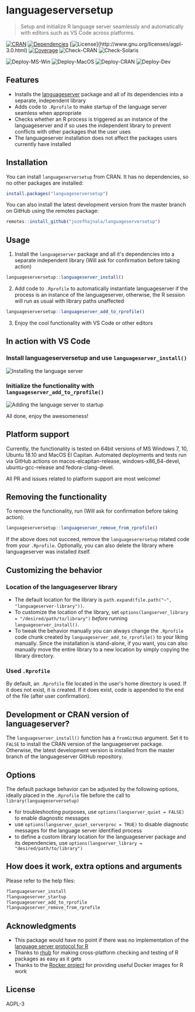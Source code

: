 # languageserversetup

> Setup and initialize R language server seamlessly and automatically with editors such as VS Code across platforms.

[![CRAN](http://www.r-pkg.org/badges/version/languageserversetup)](https://cran.r-project.org/package=languageserversetup)
[![Dependencies](https://tinyverse.netlify.com/badge/languageserversetup)](https://cran.r-project.org/package=languageserversetup)
[![License](https://img.shields.io/badge/license-AGPL%20(3.0)-success.svg?style=flat&labelColor=rgb(40,45,51))](http://www.gnu.org/licenses/agpl-3.0.html)
[![Coverage](https://img.shields.io/codecov/c/github/jozefhajnala/languageserversetup/master.svg)](https://codecov.io/github/jozefhajnala/languageserversetup?branch=master)
![Check-CRAN](https://github.com/jozefhajnala/languageserversetup/workflows/check_cran/badge.svg)
![Check-Solaris](https://github.com/jozefhajnala/languageserversetup/workflows/check_solaris/badge.svg)

![Deploy-MS-Win](https://github.com/jozefhajnala/languageserversetup/workflows/deploy_win/badge.svg)
![Deploy-MacOS](https://github.com/jozefhajnala/languageserversetup/workflows/deploy_macos/badge.svg)
![Deploy-CRAN](https://github.com/jozefhajnala/languageserversetup/workflows/deploy_debian_cran/badge.svg)
![Deploy-Dev](https://github.com/jozefhajnala/languageserversetup/workflows/deploy_debian_dev/badge.svg)


## Features

* Installs the [languageserver](https://github.com/REditorSupport/languageserver) package and all of its dependencies into a separate, independent library
* Adds code to `.Rprofile` to make startup of the language server seamless when appropriate
* Checks whether an R process is triggered as an instance of the languageserver and if so uses the independent library to prevent conflicts with other packages that the user uses
* The languageserver installation does not affect the packages users currently have installed


## Installation


You can install `languageserversetup` from CRAN. It has no dependencies, so no other packages are installed:

```r
install.packages("languageserversetup")
```

You can also install the latest development version from the master branch on GitHub using the remotes package:

```r
remotes::install_github("jozefhajnala/languageserversetup")
```


## Usage

1. Install the `languageserver` package and all it's dependencies into a separate independent library (Will ask for confirmation before taking action)

```r
languageserversetup::languageserver_install()
```

2. Add code to `.Rprofile` to automatically instantiate languageserver if the process is an instance of the languageserver, otherwise, the R session will run as usual with library paths unaffected

```r
languageserversetup::languageserver_add_to_rprofile()
```

3. Enjoy the cool functionality with VS Code or other editors


## In action with VS Code

### Install languageserversetup and use `languageserver_install()`

![Installing the language server](https://user-images.githubusercontent.com/23148397/75627074-5888b900-5bcd-11ea-8abf-8008ef0719df.gif)

### Initialize the functionality with `languageserver_add_to_rprofile()`

![Adding the language server to startup](https://user-images.githubusercontent.com/23148397/75627078-5aeb1300-5bcd-11ea-9752-448f842ac29d.gif)

All done, enjoy the awesomeness!


## Platform support

Currently, the functionality is tested on 64bit versions of MS Windows 7, 10, Ubuntu 18.10 and MacOS El Capitan. Automated deployments and tests run via GitHub actions on macos-elcapitan-release, windows-x86_64-devel, ubuntu-gcc-release and fedora-clang-devel.

All PR and issues related to platform support are most welcome! 


## Removing the functionality

To remove the functionality, run (Will ask for confirmation before taking action):

```r
languageserversetup::languageserver_remove_from_rprofile()
```

If the above does not succeed, remove the `languageserersetup` related code from your `.Rprofile`. Optionally, you can also delete the library where languageserver was installed itself.


## Customizing the behavior

### Location of the languageserver library

- The default location for the library is `path.expand(file.path("~", "languageserver-library"))`.
- To customize the location of the library, set `options(langserver_library = "/desired/path/to/library")` _before_ running `languageserver_install()`.
- To tweak the behavior manually you can always change the `.Rprofile` code chunk created by `languageserver_add_to_rprofile()` to your liking manually. Since the installation is stand-alone, if you want, you can also manually move the entire library to a new location by simply copying the library directory.

### Used `.Rprofile`

By default, an `.Rprofile` file located in the user's home directory is used. If it does not exist, it is created. If it does exist, code is appended to the end of the file (after user confirmation).


## Development or CRAN version of languageserver?

The `languageserver_install()` function has a `fromGitHub` argument. Set it to `FALSE` to install the CRAN version of the languageserver package. Otherwise, the latest development version is installed from the master branch of the languageserver GitHub repository.


## Options

The default package behavior can be adjusted by the following options, ideally placed in the `.Rprofile` file before the call to `library(languageserversetup)`

* for troubleshooting purposes, use `options(langserver_quiet = FALSE)` to enable diagnostic messages
* use `options(langserver_quiet_serverproc = TRUE)` to disable diagnostic messages for the language server identified process
* to define a custom library location for the languageserver package and its dependencies, use `options(langserver_library = "desired/path/to/library")`


## How does it work, extra options and arguments

Please refer to the help files:

```r
?languageserver_install
?languageserver_startup
?languageserver_add_to_rprofile
?languageserver_remove_from_rprofile
```

## Acknowledgments

- This package would have no point if there was no implementation of the [language server protocol for R](https://github.com/REditorSupport/languageserver)
- Thanks to [rhub](https://github.com/r-hub/rhub) for making cross-platform checking and testing of R packages as easy as it gets
- Thanks to the [Rocker project](https://www.rocker-project.org/) for providing useful Docker images for R work


## License

AGPL-3
